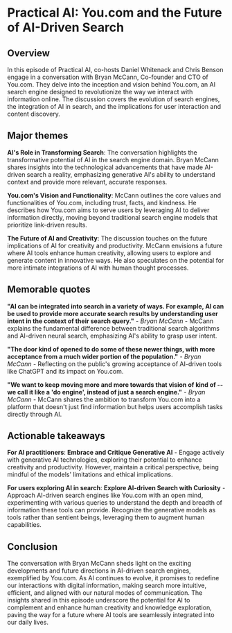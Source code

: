 # Practical AI: You.com and the Future of AI-Driven Search

## Overview

In this episode of Practical AI, co-hosts Daniel Whitenack and Chris Benson engage in a conversation with Bryan McCann, Co-founder and CTO of You.com. They delve into the inception and vision behind You.com, an AI search engine designed to revolutionize the way we interact with information online. The discussion covers the evolution of search engines, the integration of AI in search, and the implications for user interaction and content discovery.

## Major themes

**AI's Role in Transforming Search**: The conversation highlights the transformative potential of AI in the search engine domain. Bryan McCann shares insights into the technological advancements that have made AI-driven search a reality, emphasizing generative AI's ability to understand context and provide more relevant, accurate responses.

**You.com's Vision and Functionality**: McCann outlines the core values and functionalities of You.com, including trust, facts, and kindness. He describes how You.com aims to serve users by leveraging AI to deliver information directly, moving beyond traditional search engine models that prioritize link-driven results.

**The Future of AI and Creativity**: The discussion touches on the future implications of AI for creativity and productivity. McCann envisions a future where AI tools enhance human creativity, allowing users to explore and generate content in innovative ways. He also speculates on the potential for more intimate integrations of AI with human thought processes.

## Memorable quotes

**"AI can be integrated into search in a variety of ways. For example, AI can be used to provide more accurate search results by understanding user intent in the context of their search query."** - *Bryan McCann* - McCann explains the fundamental difference between traditional search algorithms and AI-driven neural search, emphasizing AI's ability to grasp user intent.

**"The door kind of opened to do some of these newer things, with more acceptance from a much wider portion of the population."** - *Bryan McCann* - Reflecting on the public's growing acceptance of AI-driven tools like ChatGPT and its impact on You.com.

**"We want to keep moving more and more towards that vision of kind of -- we call it like a 'do engine', instead of just a search engine."** - *Bryan McCann* - McCann shares the ambition to transform You.com into a platform that doesn't just find information but helps users accomplish tasks directly through AI.

## Actionable takeaways

**For AI practitioners**: **Embrace and Critique Generative AI** - Engage actively with generative AI technologies, exploring their potential to enhance creativity and productivity. However, maintain a critical perspective, being mindful of the models' limitations and ethical implications.

**For users exploring AI in search**: **Explore AI-driven Search with Curiosity** - Approach AI-driven search engines like You.com with an open mind, experimenting with various queries to understand the depth and breadth of information these tools can provide. Recognize the generative models as tools rather than sentient beings, leveraging them to augment human capabilities.

## Conclusion

The conversation with Bryan McCann sheds light on the exciting developments and future directions in AI-driven search engines, exemplified by You.com. As AI continues to evolve, it promises to redefine our interactions with digital information, making search more intuitive, efficient, and aligned with our natural modes of communication. The insights shared in this episode underscore the potential for AI to complement and enhance human creativity and knowledge exploration, paving the way for a future where AI tools are seamlessly integrated into our daily lives.
